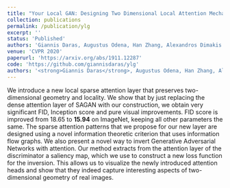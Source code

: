 ```yaml
---
title: "Your Local GAN: Designing Two Dimensional Local Attention Mechanisms for Generative Models"
collection: publications
permalink: /publication/ylg
excerpt: ''
status: 'Published'
authors: 'Giannis Daras, Augustus Odena, Han Zhang, Alexandros Dimakis'
venue: 'CVPR 2020'
paperurl: 'https://arxiv.org/abs/1911.12287'
code: 'https://github.com/giannisdaras/ylg'
authors: '<strong>Giannis Daras</strong>, Augustus Odena, Han Zhang, Alexandros G. Dimakis'
---
```

We introduce a new local sparse attention layer that preserves two-dimensional geometry and locality. We show that by just replacing the dense attention layer of SAGAN with our construction, we obtain very significant FID, Inception score and pure visual improvements. FID score is improved from 18.65 to **15.94** on ImageNet, keeping all other parameters the same. The sparse attention patterns that we propose for our new layer are designed using a novel information theoretic criterion that uses information flow graphs. We also present a novel way to invert Generative Adversarial Networks with attention. Our method extracts from the attention layer of the discriminator a saliency map, which we use to construct a new loss function for the inversion. This allows us to visualize the newly introduced attention heads and show that they indeed capture interesting aspects of two-dimensional geometry of real images.
